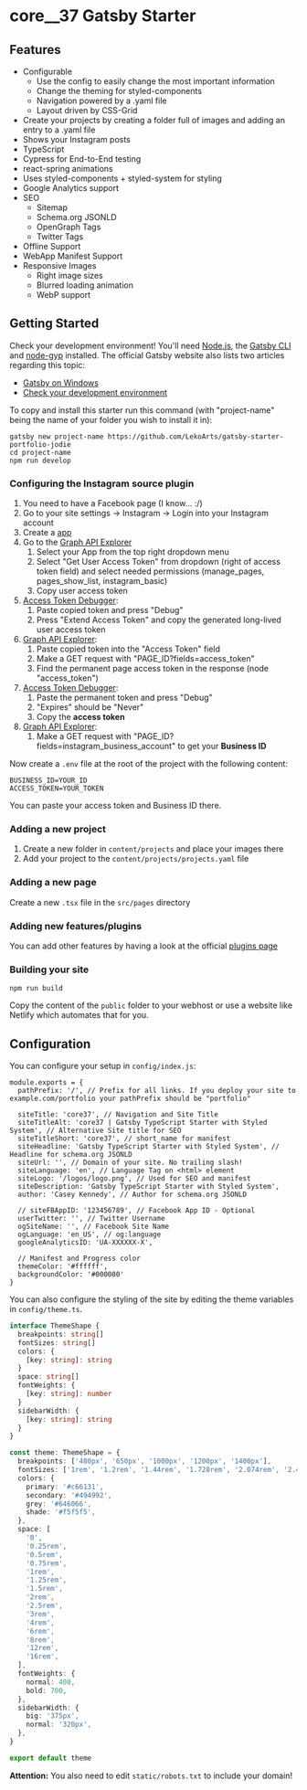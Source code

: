 # core__37 Gatsby Starter

## Features

- Configurable
    - Use the config to easily change the most important information
    - Change the theming for styled-components
    - Navigation powered by a .yaml file
    - Layout driven by CSS-Grid
- Create your projects by creating a folder full of images and adding an entry to a .yaml file
- Shows your Instagram posts
- TypeScript
- Cypress for End-to-End testing
- react-spring animations
- Uses styled-components + styled-system for styling
- Google Analytics support
- SEO
    - Sitemap
    - Schema.org JSONLD
    - OpenGraph Tags
    - Twitter Tags
- Offline Support
- WebApp Manifest Support
- Responsive Images
    - Right image sizes
    - Blurred loading animation
    - WebP support
    
## Getting Started

Check your development environment! You'll need [Node.js](https://nodejs.org/en/), the [Gatsby CLI](https://www.gatsbyjs.org/docs/) and [node-gyp](https://github.com/nodejs/node-gyp#installation) installed. The official Gatsby website also lists two articles regarding this topic:
- [Gatsby on Windows](https://www.gatsbyjs.org/docs/gatsby-on-windows/)
- [Check your development environment](https://www.gatsbyjs.org/tutorial/part-zero/)

To copy and install this starter run this command (with "project-name" being the name of your folder you wish to install it in):

```
gatsby new project-name https://github.com/LekoArts/gatsby-starter-portfolio-jodie
cd project-name
npm run develop
```

### Configuring the Instagram source plugin

1. You need to have a Facebook page (I know... :/)
1. Go to your site settings -> Instagram -> Login into your Instagram account
1. Create a [app](https://developers.facebook.com/apps/)
1. Go to the [Graph API Explorer][gae]
    1. Select your App from the top right dropdown menu
    1. Select "Get User Access Token" from dropdown (right of access token field) and select needed permissions (manage_pages, pages_show_list, instagram_basic)
    1. Copy user access token
1. [Access Token Debugger][atd]:
    1. Paste copied token and press "Debug"
    1. Press "Extend Access Token" and copy the generated long-lived user access token
1. [Graph API Explorer][gae]:
    1. Paste copied token into the "Access Token" field
    1. Make a GET request with "PAGE_ID?fields=access_token"
    1. Find the permanent page access token in the response (node "access_token")
1. [Access Token Debugger][atd]:
    1. Paste the permanent token and press "Debug"
    1. "Expires" should be "Never"
    1. Copy the **access token**
1. [Graph API Explorer][gae]:
    1. Make a GET request with "PAGE_ID?fields=instagram_business_account" to get your **Business ID**
    
Now create a `.env` file at the root of the project with the following content:

```
BUSINESS_ID=YOUR_ID
ACCESS_TOKEN=YOUR_TOKEN
```

You can paste your access token and Business ID there.

### Adding a new project

1. Create a new folder in `content/projects` and place your images there
1. Add your project to the `content/projects/projects.yaml` file

### Adding a new page

Create a new `.tsx` file in the `src/pages` directory

### Adding new features/plugins

You can add other features by having a look at the official [plugins page](https://www.gatsbyjs.org/docs/plugins/)

### Building your site

```
npm run build
```
Copy the content of the `public` folder to your webhost or use a website like Netlify which automates that for you.

## Configuration

You can configure your setup in `config/index.js`:

```JS
module.exports = {
  pathPrefix: '/', // Prefix for all links. If you deploy your site to example.com/portfolio your pathPrefix should be "portfolio"

  siteTitle: 'core37', // Navigation and Site Title
  siteTitleAlt: 'core37 | Gatsby TypeScript Starter with Styled System', // Alternative Site title for SEO
  siteTitleShort: 'core37', // short_name for manifest
  siteHeadline: 'Gatsby TypeScript Starter with Styled System', // Headline for schema.org JSONLD
  siteUrl: '', // Domain of your site. No trailing slash!
  siteLanguage: 'en', // Language Tag on <html> element
  siteLogo: '/logos/logo.png', // Used for SEO and manifest
  siteDescription: 'Gatsby TypeScript Starter with Styled System',
  author: 'Casey Kennedy', // Author for schema.org JSONLD

  // siteFBAppID: '123456789', // Facebook App ID - Optional
  userTwitter: '', // Twitter Username
  ogSiteName: '', // Facebook Site Name
  ogLanguage: 'en_US', // og:language
  googleAnalyticsID: 'UA-XXXXXX-X',

  // Manifest and Progress color
  themeColor: '#ffffff',
  backgroundColor: '#000000'
}
```

You can also configure the styling of the site by editing the theme variables in `config/theme.ts`.

```typescript
interface ThemeShape {
  breakpoints: string[]
  fontSizes: string[]
  colors: {
    [key: string]: string
  }
  space: string[]
  fontWeights: {
    [key: string]: number
  }
  sidebarWidth: {
    [key: string]: string
  }
}

const theme: ThemeShape = {
  breakpoints: ['480px', '650px', '1000px', '1200px', '1400px'],
  fontSizes: ['1rem', '1.2rem', '1.44rem', '1.728rem', '2.074rem', '2.488rem'],
  colors: {
    primary: '#c66131',
    secondary: '#494992',
    grey: '#646066',
    shade: '#f5f5f5',
  },
  space: [
    '0',
    '0.25rem',
    '0.5rem',
    '0.75rem',
    '1rem',
    '1.25rem',
    '1.5rem',
    '2rem',
    '2.5rem',
    '3rem',
    '4rem',
    '6rem',
    '8rem',
    '12rem',
    '16rem',
  ],
  fontWeights: {
    normal: 400,
    bold: 700,
  },
  sidebarWidth: {
    big: '375px',
    normal: '320px',
  },
}

export default theme
```

**Attention:** You also need to edit `static/robots.txt` to include your domain!

[gae]: https://developers.facebook.com/tools/explorer/
[atd]: https://developers.facebook.com/tools/debug/accesstoken/
